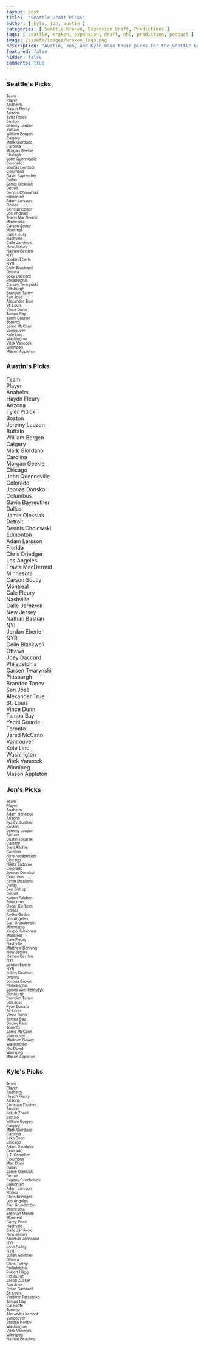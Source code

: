 ```yaml
---
layout: post
title:  "Seattle Draft Picks"
author: [ kyle, jon, austin ]
categories: [ Seattle Kraken, Expansion Draft, Predictions ]
tags: [ seattle, kraken, expansion, draft, nhl, prediction, podcast ]
image: /assets/images/kraken_logo.png
description: "Austin, Jon, and Kyle make their picks for the Seattle Kraken expansion draft. How much will Ron Francis agree with us?"
featured: false
hidden: false
comments: true
---
```


<div class="row">
  <div class="col-sm-12 col-md-6 col-lg-3">
    <div class="row">
    <h3>Seattle's Picks</h3>
</div>
<div class="row">
    <div class="div div-bordered div-hover div-condensed" style='font-size:70%'>
        <div class="row">
            <div class="col px-0">
                Team
            </div>
            <div class="col">
                Player
            </div>
        </div>
        <div class="row">
            <div class="col px-0">
                Anaheim
            </div>
            <div class="col">
                Haydn Fleury
            </div>
        </div>
        <div class="row">
            <div class="col px-0">
                Arizona
            </div>
            <div class="col">
                Tyler Pitlick
            </div>
        </div>
        <div class="row">
            <div class="col px-0">
                Boston
            </div>
            <div class="col">
                Jeremy Lauzon
            </div>
        </div>
        <div class="row">
            <div class="col px-0">
                Buffalo
            </div>
            <div class="col">
                William Borgen
            </div>
        </div>
        <div class="row">
            <div class="col px-0">
                Calgary
            </div>
            <div class="col">
                Mark Giordano
            </div>
        </div>
        <div class="row">
            <div class="col px-0">
                Carolina
            </div>
            <div class="col">
                Morgan Geekie
            </div>
        </div>
        <div class="row">
            <div class="col px-0">
                Chicago
            </div>
            <div class="col">
                John Quenneville
            </div>
        </div>
        <div class="row">
            <div class="col px-0">
                Colorado
            </div>
            <div class="col">
                Joonas Donskoi
            </div>
        </div>
        <div class="row">
            <div class="col px-0">
                Columbus
            </div>
            <div class="col">
                Gavin Bayreuther
            </div>
        </div>
        <div class="row">
            <div class="col px-0">
                Dallas
            </div>
            <div class="col">
                Jamie Oleksiak
            </div>
        </div>
        <div class="row">
            <div class="col px-0">
                Detroit
            </div>
            <div class="col">
                Dennis Cholowski
            </div>
        </div>
        <div class="row">
            <div class="col px-0">
                Edmonton
            </div>
            <div class="col">
                Adam Larsson
            </div>
        </div>
        <div class="row">
            <div class="col px-0">
                Florida
            </div>
            <div class="col">
                Chris Driedger
            </div>
        </div>
        <div class="row">
            <div class="col px-0">
                Los Angeles
            </div>
            <div class="col">
                Travis MacDermid
            </div>
        </div>
        <div class="row">
            <div class="col px-0">
                Minnesota
            </div>
            <div class="col">
                Carson Soucy
            </div>
        </div>
        <div class="row">
            <div class="col px-0">
                Montreal
            </div>
            <div class="col">
                Cale Fleury
            </div>
        </div>
        <div class="row">
            <div class="col px-0">
                Nashville
            </div>
            <div class="col">
                Calle Jarnkrok
            </div>
        </div>
        <div class="row">
            <div class="col px-0">
                New Jersey
            </div>
            <div class="col">
                Nathan Bastian
            </div>
        </div>
        <div class="row">
            <div class="col px-0">
                NYI
            </div>
            <div class="col">
                Jordan Eberle
            </div>
        </div>
        <div class="row">
            <div class="col px-0">
                NYR
            </div>
            <div class="col">
                Colin Blackwell
            </div>
        </div>
        <div class="row">
            <div class="col px-0">
                Ottawa
            </div>
            <div class="col">
                Joey Daccord
            </div>
        </div>
        <div class="row">
            <div class="col px-0">
                Philadelphia
            </div>
            <div class="col">
                Carsen Twarynski
            </div>
        </div>
        <div class="row">
            <div class="col px-0">
                Pittsburgh
            </div>
            <div class="col">
                Brandon Tanev
            </div>
        </div>
        <div class="row">
            <div class="col px-0">
                San Jose
            </div>
            <div class="col">
                Alexander True
            </div>
        </div>
        <div class="row">
            <div class="col px-0">
                St. Louis
            </div>
            <div class="col">
                Vince Dunn
            </div>
        </div>
        <div class="row">
            <div class="col px-0">
                Tampa Bay
            </div>
            <div class="col">
                Yanni Gourde
            </div>
        </div>
        <div class="row">
            <div class="col px-0">
                Toronto
            </div>
            <div class="col">
                Jared McCann
            </div>
        </div>
        <div class="row">
            <div class="col px-0">
                Vancouver
            </div>
            <div class="col">
                Kole Lind
            </div>
        </div>
        <div class="row">
            <div class="col px-0">
                Washington
            </div>
            <div class="col">
                Vitek Vanecek
            </div>
        </div>
        <div class="row">
            <div class="col px-0">
                Winnipeg
            </div>
            <div class="col">
                Mason Appleton
            </div>
        </div>
</div>
    </div>
  </div>
  
  <div class="col-sm-12 col-md-6 col-lg-3">
    <div class="row">
      <h3>Austin's Picks</h3>
    </div>
    <div class="row">
            <div class="col px-0">
                Team
            </div>
            <div class="col">
                Player
            </div>
        </div>
        <div class="row">
            <div class="col px-0">
                Anaheim
            </div>
            <div class="col">
                Haydn Fleury
            </div>
        </div>
        <div class="row">
            <div class="col px-0">
                Arizona
            </div>
            <div class="col">
                Tyler Pitlick
            </div>
        </div>
        <div class="row">
            <div class="col px-0">
                Boston
            </div>
            <div class="col">
                Jeremy Lauzon
            </div>
        </div>
        <div class="row">
            <div class="col px-0">
                Buffalo
            </div>
            <div class="col">
                William Borgen
            </div>
        </div>
        <div class="row">
            <div class="col px-0">
                Calgary
            </div>
            <div class="col">
                Mark Giordano
            </div>
        </div>
        <div class="row">
            <div class="col px-0">
                Carolina
            </div>
            <div class="col">
                Morgan Geekie
            </div>
        </div>
        <div class="row">
            <div class="col px-0">
                Chicago
            </div>
            <div class="col">
                John Quenneville
            </div>
        </div>
        <div class="row">
            <div class="col px-0">
                Colorado
            </div>
            <div class="col">
                Joonas Donskoi
            </div>
        </div>
        <div class="row">
            <div class="col px-0">
                Columbus
            </div>
            <div class="col">
                Gavin Bayreuther
            </div>
        </div>
        <div class="row">
            <div class="col px-0">
                Dallas
            </div>
            <div class="col">
                Jamie Oleksiak
            </div>
        </div>
        <div class="row">
            <div class="col px-0">
                Detroit
            </div>
            <div class="col">
                Dennis Cholowski
            </div>
        </div>
        <div class="row">
            <div class="col px-0">
                Edmonton
            </div>
            <div class="col">
                Adam Larsson
            </div>
        </div>
        <div class="row">
            <div class="col px-0">
                Florida
            </div>
            <div class="col">
                Chris Driedger
            </div>
        </div>
        <div class="row">
            <div class="col px-0">
                Los Angeles
            </div>
            <div class="col">
                Travis MacDermid
            </div>
        </div>
        <div class="row">
            <div class="col px-0">
                Minnesota
            </div>
            <div class="col">
                Carson Soucy
            </div>
        </div>
        <div class="row">
            <div class="col px-0">
                Montreal
            </div>
            <div class="col">
                Cale Fleury
            </div>
        </div>
        <div class="row">
            <div class="col px-0">
                Nashville
            </div>
            <div class="col">
                Calle Jarnkrok
            </div>
        </div>
        <div class="row">
            <div class="col px-0">
                New Jersey
            </div>
            <div class="col">
                Nathan Bastian
            </div>
        </div>
        <div class="row">
            <div class="col px-0">
                NYI
            </div>
            <div class="col">
                Jordan Eberle
            </div>
        </div>
        <div class="row">
            <div class="col px-0">
                NYR
            </div>
            <div class="col">
                Colin Blackwell
            </div>
        </div>
        <div class="row">
            <div class="col px-0">
                Ottawa
            </div>
            <div class="col">
                Joey Daccord
            </div>
        </div>
        <div class="row">
            <div class="col px-0">
                Philadelphia
            </div>
            <div class="col">
                Carsen Twarynski
            </div>
        </div>
        <div class="row">
            <div class="col px-0">
                Pittsburgh
            </div>
            <div class="col">
                Brandon Tanev
            </div>
        </div>
        <div class="row">
            <div class="col px-0">
                San Jose
            </div>
            <div class="col">
                Alexander True
            </div>
        </div>
        <div class="row">
            <div class="col px-0">
                St. Louis
            </div>
            <div class="col">
                Vince Dunn
            </div>
        </div>
        <div class="row">
            <div class="col px-0">
                Tampa Bay
            </div>
            <div class="col">
                Yanni Gourde
            </div>
        </div>
        <div class="row">
            <div class="col px-0">
                Toronto
            </div>
            <div class="col">
                Jared McCann
            </div>
        </div>
        <div class="row">
            <div class="col px-0">
                Vancouver
            </div>
            <div class="col">
                Kole Lind
            </div>
        </div>
        <div class="row">
            <div class="col px-0">
                Washington
            </div>
            <div class="col">
                Vitek Vanecek
            </div>
        </div>
        <div class="row">
            <div class="col px-0">
                Winnipeg
            </div>
            <div class="col">
                Mason Appleton
            </div>
        </div>
  </div>

  <div class="col-sm-12 col-md-6 col-lg-3">
    <div class="row">
      <h3>Jon's Picks</h3>
    </div>
    <div class="row">
      <div class="div div-bordered div-hover div-condensed" style='font-size:70%'>
  <div class="row">
    <div class="col">
    Team
</div>
<div class="col">
    Player
</div>
</div>
<div class="row">
     <div class="col px-0">
        Anaheim
    </div>
    <div class="col">
        Adam Henrique
    </div>
</div>
<div class="row">
     <div class="col px-0">
        Arizona
    </div>
    <div class="col">
        Ilya Lyubushkin
    </div>
</div>
<div class="row">
     <div class="col px-0">
        Boston
    </div>
    <div class="col">
        Jeremy Lauzon
    </div>
</div>
<div class="row">
     <div class="col px-0">
        Buffalo
    </div>
    <div class="col">
        Dustin Tokarski
    </div>
</div>
<div class="row">
     <div class="col px-0">
        Calgary
    </div>
    <div class="col">
        Brett Ritchie
    </div>
</div>
<div class="row">
     <div class="col px-0">
        Carolina
    </div>
    <div class="col">
        Nino Niederreiter
    </div>
</div>
<div class="row">
     <div class="col px-0">
        Chicago
    </div>
    <div class="col">
        Nikita Zadorov
    </div>
</div>
<div class="row">
     <div class="col px-0">
        Colorado
    </div>
    <div class="col">
        Joonas Donskoi
    </div>
</div>
<div class="row">
     <div class="col px-0">
        Columbus
    </div>
    <div class="col">
        Kevin Stenlund
    </div>
</div>
<div class="row">
     <div class="col px-0">
        Dallas
    </div>
    <div class="col">
        Ben Bishop
    </div>
</div>
<div class="row">
     <div class="col px-0">
        Detroit
    </div>
    <div class="col">
        Kaden Fulcher
    </div>
</div>
<div class="row">
     <div class="col px-0">
        Edmonton
    </div>
    <div class="col">
        Oscar Klefbom
    </div>
</div>
<div class="row">
     <div class="col px-0">
        Florida
    </div>
    <div class="col">
        Radko Gudas
    </div>
</div>
<div class="row">
     <div class="col px-0">
        Los Angeles
    </div>
    <div class="col">
        Carl Grundstrom
    </div>
</div>
<div class="row">
     <div class="col px-0">
        Minnesota
    </div>
    <div class="col">
        Kaapo Kahkonen
    </div>
</div>
<div class="row">
     <div class="col px-0">
        Montreal
    </div>
    <div class="col">
        Cale Fleury
    </div>
</div>
<div class="row">
     <div class="col px-0">
        Nashville
    </div>
    <div class="col">
        Matthew Benning
    </div>
</div>
<div class="row">
     <div class="col px-0">
        New Jersey
    </div>
    <div class="col">
        Nathan Bastian
    </div>
</div>
<div class="row">
     <div class="col px-0">
        NYI
    </div>
    <div class="col">
        Jordan Eberle
    </div>
</div>
<div class="row">
     <div class="col px-0">
        NYR
    </div>
    <div class="col">
        Julien Gauthier
    </div>
</div>
<div class="row">
     <div class="col px-0">
        Ottawa
    </div>
    <div class="col">
        Joshua Brown
    </div>
</div>
<div class="row">
     <div class="col px-0">
        Philadelphia
    </div>
    <div class="col">
        James van Riemsdyk
    </div>
</div>
<div class="row">
     <div class="col px-0">
        Pittsburgh
    </div>
    <div class="col">
        Brandon Tanev
    </div>
</div>
<div class="row">
     <div class="col px-0">
        San Jose
    </div>
    <div class="col">
        Ryan Donato
    </div>
</div>
<div class="row">
     <div class="col px-0">
        St. Louis
    </div>
    <div class="col">
        Vince Dunn
    </div>
</div>
<div class="row">
     <div class="col px-0">
        Tampa Bay
    </div>
    <div class="col">
        Ondrej Palat
    </div>
</div>
<div class="row">
     <div class="col px-0">
        Toronto
    </div>
    <div class="col">
        Jared McCann
    </div>
</div>
<div class="row">
     <div class="col px-0">
        Vancouver
    </div>
    <div class="col">
        Madison Bowey
    </div>
</div>
<div class="row">
     <div class="col px-0">
        Washington
    </div>
    <div class="col">
        Nic Dowd
    </div>
</div>
<div class="row">
     <div class="col px-0">
        Winnipeg
    </div>
    <div class="col">
        Mason Appleton
    </div>
</div>
</div>
    </div>
  </div>

  <div class="col-sm-12 col-md-6 col-lg-3">
    <div class="row">
      <h3>Kyle's Picks</h3>
    </div>
    <div class="row">
      <!-- <iframe src="https://docs.google.com/spreadsheets/d/e/2PACX-1vRBTHAZ8VJG3FuP4tWjsPI2zwYvb1ahDuBsgGTksQLQEGolF8W2Mi7xZJmLO_4tVoYZjArqMUFC8HWE/pubhtml?widget=true&amp;headers=false" height="770"></iframe> -->
      <div class="div div-bordered div-hover div-condensed" style='font-size:70%'>
  <div class="row">
    <div class="col px-0">
        Team
    </div>
    <div class="col">
        Player
    </div>
</div>
<div class="row">
    <div class="col px-0">
        Anaheim
    </div>
    <div class="col">
        Haydn Fleury
    </div>
</div>
<div class="row">
    <div class="col px-0">
        Arizona
    </div>
    <div class="col">
        Christian Fischer
    </div>
</div>
<div class="row">
    <div class="col px-0">
        Boston
    </div>
    <div class="col">
        Jakub Zboril
    </div>
</div>
<div class="row">
    <div class="col px-0">
        Buffalo
    </div>
    <div class="col">
        William Borgen
    </div>
</div>
<div class="row">
    <div class="col px-0">
        Calgary
    </div>
    <div class="col">
        Mark Giordano
    </div>
</div>
<div class="row">
    <div class="col px-0">
        Carolina
    </div>
    <div class="col">
        Jake Bean
    </div>
</div>
<div class="row">
    <div class="col px-0">
        Chicago
    </div>
    <div class="col">
        Adam Gaudette
    </div>
</div>
<div class="row">
    <div class="col px-0">
        Colorado
    </div>
    <div class="col">
        J.T. Compher
    </div>
</div>
<div class="row">
    <div class="col px-0">
        Columbus
    </div>
    <div class="col">
        Max Domi
    </div>
</div>
<div class="row">
    <div class="col px-0">
        Dallas
    </div>
    <div class="col">
        Jamie Oleksiak
    </div>
</div>
<div class="row">
    <div class="col px-0">
        Detroit
    </div>
    <div class="col">
        Evgeny Svechnikov
    </div>
</div>
<div class="row">
    <div class="col px-0">
        Edmonton
    </div>
    <div class="col">
        Adam Larsson
    </div>
</div>
<div class="row">
    <div class="col px-0">
        Florida
    </div>
    <div class="col">
        Chris Driedger
    </div>
</div>
<div class="row">
    <div class="col px-0">
        Los Angeles
    </div>
    <div class="col">
        Carl Grundström
    </div>
</div>
<div class="row">
    <div class="col px-0">
        Minnesota
    </div>
    <div class="col">
        Brennan Menell
    </div>
</div>
<div class="row">
    <div class="col px-0">
        Montreal
    </div>
    <div class="col">
        Carey Price
    </div>
</div>
<div class="row">
    <div class="col px-0">
        Nashville
    </div>
    <div class="col">
        Calle Järnkrok
    </div>
</div>
<div class="row">
    <div class="col px-0">
        New Jersey
    </div>
    <div class="col">
        Andreas Johnsson
    </div>
</div>
<div class="row">
    <div class="col px-0">
        NYI
    </div>
    <div class="col">
        Josh Bailey
    </div>
</div>
<div class="row">
    <div class="col px-0">
        NYR
    </div>
    <div class="col">
        Julien Gauthier
    </div>
</div>
<div class="row">
    <div class="col px-0">
        Ottawa
    </div>
    <div class="col">
        Chris Tierny
    </div>
</div>
<div class="row">
    <div class="col px-0">
        Philadelphia
    </div>
    <div class="col">
        Robert Hägg
    </div>
</div>
<div class="row">
    <div class="col px-0">
        Pittsburgh
    </div>
    <div class="col">
        Jason Zucker
    </div>
</div>
<div class="row">
    <div class="col px-0">
        San Jose
    </div>
    <div class="col">
        Dylan Gambrell
    </div>
</div>
<div class="row">
    <div class="col px-0">
        St. Louis
    </div>
    <div class="col">
        Vladimir Tarasenko
    </div>
</div>
<div class="row">
    <div class="col px-0">
        Tampa Bay
    </div>
    <div class="col">
        Cal Foote
    </div>
</div>
<div class="row">
    <div class="col px-0">
        Toronto
    </div>
    <div class="col">
        Alexander Kerfoot
    </div>
</div>
<div class="row">
    <div class="col px-0">
        Vancouver
    </div>
    <div class="col">
        Braden Holtby
    </div>
</div>
<div class="row">
    <div class="col px-0">
        Washington
    </div>
    <div class="col">
        Vitek Vanecek
    </div>
</div>
<div class="row">
    <div class="col px-0">
        Winnipeg
    </div>
    <div class="col">
        Nathan Beaulieu
    </div>
</div>
</div>
    </div>
  </div>
</div>
